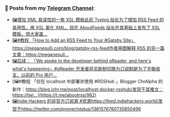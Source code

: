 ### 📰 Posts from my [Telegram Channel](https://t.me/s/aboutrss):
<!-- BLOG-POST-LIST:START -->
- [🖼增加 XML 易读性的一套 XSL 模板此前 Typlog 站长为了增加 RSS Feed 的易用性，用 XSL 美化 XML。现在 AboutFeeds 站长在其基础上发布了 XSL 模板，供大家直...](https://t.me/aboutrss/965)
- [🖼#教程 「How to Add an RSS Feed to Your #Gatsby Site」https://meganesulli.com/blog/gatsby-rss-feed作者用图解释 RSS 的另一篇文章：https://meganesull...](https://t.me/aboutrss/964)
- [🖼后续： 「We spoke to the developer behind gReader, and here's what's happening」#gReader 开发者将买断制切换为订阅制是为了平衡收支。以前的 Pro 用户...](https://t.me/aboutrss/963)
- [🖼#教程 「仅在 localhost 中部署并使用 #RSSHub 」Blogger ChrAlpha 的新作：https://blog.ichr.me/post/localhost-docker-rsshub/发现于其推文：https://twi...](https://t.me/aboutrss/962)
- [🖼Indie Hackers 的非官方订阅源 #资源https://feed.indiehackers.world/发现于https://twitter.com/pyoner/status/1361576760735850496](https://t.me/aboutrss/961)
<!-- BLOG-POST-LIST:END -->

<!--
**AboutRSS/AboutRSS** is a ✨ _special_ ✨ repository because its `README.md` (this file) appears on your GitHub profile.

Here are some ideas to get you started:

- 🔭 I’m currently working on ...
- 🌱 I’m currently learning ...
- 👯 I’m looking to collaborate on ...
- 🤔 I’m looking for help with ...
- 💬 Ask me about ...
- 📫 How to reach me: ...
- 😄 Pronouns: ...
- ⚡ Fun fact: ...
-->
